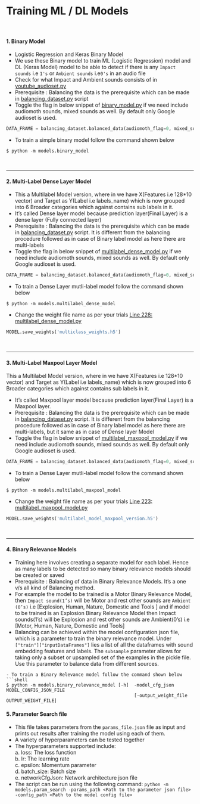 # Training ML / DL  Models
<br>


#### 1. Binary Model

- Logistic Regression and Keras Binary Model
- We use these Binary model to train ML (Logistic Regression) model and DL (Keras Model) model to be able to detect if there is any ```Impact sounds``` i.e ```1's``` or ```Ambient sounds``` i.e```0's``` in an audio file
-  Check for what Impact and Ambient sounds consists of in [youtube_audioset.py](https://github.com/wildlytech/modular_acoustic_detection/blob/28a38658a659ddabbd4d73cfad3c91132ab3736e/youtube_audioset.py#L159)
-  Prerequisite : Balancing the data is the prerequisite which can be made in [balancing_dataset.py](https://github.com/wildlytech/modular_acoustic_detection/blob/master/balancing_dataset.py) script
- Toggle the flag in below snippet of  [binary_model.py](https://github.com/wildlytech/modular_acoustic_detection/blob/master/models/binary_model.py) if we need include audiomoth sounds, mixed sounds as well. By default only Google audioset is used.
```python
DATA_FRAME = balancing_dataset.balanced_data(audiomoth_flag=0, mixed_sounds_flag=0)
```
- To train a simple binary model follow the command shown below
```shell
$ python -m models.binary_model
```


<br>

***

#### 2. Multi-Label Dense Layer Model
-   This a Multilabel Model version, where in we have X(Features i.e 128*10 vector) and Target as Y(Label i.e labels_name) which is now grouped into 6 Broader categories which against contains sub labels in it.
-   It’s called Dense layer model because prediction layer(Final Layer) is a dense layer (Fully connected layer)
- Prerequisite : Balancing the data is the prerequisite which can be made in [balancing_dataset.py](https://github.com/wildlytech/modular_acoustic_detection/blob/master/balancing_dataset.py) script. It is different from the balancing procedure followed as in case of Binary label model as here there are multi-labels
- Toggle the flag in below snippet of  [multilabel_dense_model.py](https://github.com/wildlytech/modular_acoustic_detection/blob/master/models/multilabel_dense_model.py) if we need include audiomoth sounds, mixed sounds as well. By default only Google audioset is used.
```python
DATA_FRAME = balancing_dataset.balanced_data(audiomoth_flag=0, mixed_sounds_flag=0)
```
- To train a Dense Layer mutli-label model follow the command shown below
```shell
$ python -m models.multilabel_dense_model
```
- Change the weight file name as per your trials [Line 228: multilabel_dense_model.py](https://github.com/wildlytech/modular_acoustic_detection/blob/28a38658a659ddabbd4d73cfad3c91132ab3736e/models/multilabel_dense_model.py#L228)
```python
MODEL.save_weights('multiclass_weights.h5')
```

<br>

***

#### 3. Multi-Label Maxpool Layer Model
This a Multilabel Model version, where in we have X(Features i.e 128*10 vector) and Target as Y(Label i.e labels_name) which is now grouped into 6 Broader categories which against contains sub labels in it.
-   It’s called Maxpool layer model because prediction layer(Final Layer) is a Maxpool layer.
- Prerequisite : Balancing the data is the prerequisite which can be made in [balancing_dataset.py](https://github.com/wildlytech/modular_acoustic_detection/blob/master/balancing_dataset.py) script. It is different from the balancing procedure followed as in case of Binary label model as here there are multi-labels, but it same as in case of Dense layer Model
- Toggle the flag in below snippet of  [multilabel_maxpool_model.py](https://github.com/wildlytech/modular_acoustic_detection/blob/master/models/multilabel_maxpool_model.py) if we need include audiomoth sounds, mixed sounds as well. By default only Google audioset is used.
```python
DATA_FRAME = balancing_dataset.balanced_data(audiomoth_flag=0, mixed_sounds_flag=0)
```
- To train a Dense Layer mutli-label model follow the command shown below
```shell
$ python -m models.multilabel_maxpool_model
```
- Change the weight file name as per your trials [Line 223: multilabel_maxpool_model.py](https://github.com/wildlytech/modular_acoustic_detection/blob/28a38658a659ddabbd4d73cfad3c91132ab3736e/models/multilabel_maxpool_model.py#L228)
```python
MODEL.save_weights('multilabel_model_maxpool_version.h5')
```

<br>

***

#### 4. Binary Relevance Models
-   Training here involves creating a separate model for each label. Hence as many labels to be detected so many binary relevance models should be created or saved
-  Prerequisite :  Balancing of data in Binary Relevance Models. It’s a one v/s all kind of Balancing method.
-   For example the model to be trained is a Motor Binary Relevance Model, then ```Impact sound(1’s)``` will be Motor and rest other sounds are ```Ambient (0’s)``` i.e [Explosion, Human, Nature, Domestic and Tools ] and if model to be trained is an Explosion Binary Relevance Model then Impact sounds(1’s) will be Explosion and rest other sounds are Ambient(0’s) i.e [Motor, Human, Nature, Domestic and Tools]
- Balancing can be achieved within the model configuration json file, which is a parameter to train the binary relevance model.  Under ```["train"]["inputDataFrames"]``` lies a list of all the dataframes with sound embedding features and labels. The ```subsample``` parameter allows for taking only a subset or upsampled set of the examples in the pickle file. Use this parameter to balance data from different sources.
```
- To train a Binary Relevance model follow the command shown below
```shell
$ python -m models.binary_relevance_model [-h]  -model_cfg_json MODEL_CONFIG_JSON_FILE
                                                [-output_weight_file OUTPUT_WEIGHT_FILE]
```

#### 5. Parameter Search file
- This file takes parameters from the ```params_file.json``` file as input and prints out results after training the model using each of them.
- A variety of hyperparameters can be tested together 
- The hyperparameters supported include:<br>
a. loss: The loss function<br>
b. lr: The learning rate<br>
c. epsilon: Momentum parameter<br>
d. batch_size: Batch size<br>
e. networkCfgJson: Network architecture json file<br>
- The script can be run using the following command:
```python -m models.param_search -params_path <Path to the parameter json file> -config_path <Path to the model config file>```
